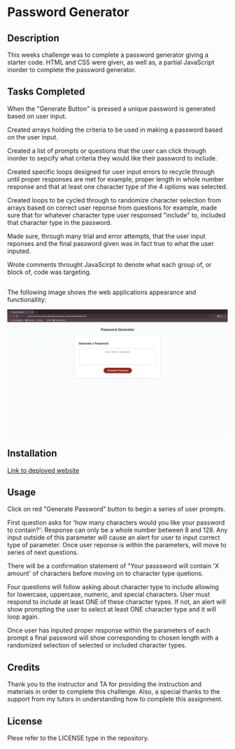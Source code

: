 # Password Generator

## Description
This weeks challenge was to complete a password generator giving a starter code. HTML and CSS were given, as well as, a partial JavaScript inorder to complete the password generator.

## Tasks Completed
When the "Generate Button" is pressed a unique password is generated based on user input.

Created arrays holding the criteria to be used in making a password based on the user input.

Created a list of prompts or questions that the user can click through inorder to sepcify what criteria they would like their password to include.

Created specific loops designed for user input errors to recycle through until proper responses are met for example, proper length in whole number response and that at least one character type of the 4 options was selected.

Created loops to be cycled through to randomize character selection from arrays based on correct user reponse from questions for example, made sure that for whatever character type user responsed "include" to, included that character type in the password. 

Made sure, through many trial and error attempts, that the user input reponses and the final password given was in fact true to what the user inputed.

Wrote comments throught JavaScirpt to denote what each group of, or block of, code was targeting.

##
The following image shows the web applications appearance and functionallity: 

![The password generator website shows header name 'Password Generate' text box area to 'Generate a Password, and a red button with 'Generate Password.'](./Develop/images/password-generator.png)
##
## Installation

[Link to deployed website]()

## Usage
Click on red "Generate Password" button to begin a series of user prompts.

First question asks for 'how many characters would you like your password to contain?': Response can only be a whole number between 8 and 128. Any input outside of this parameter will cause an alert for user to input correct type of parameter. Once user reponse is within the parameters, will move to series of next questions.

There will be a confirmation statement of "Your passsword will contain 'X amount' of characters before moving on to character type quetions.

Four questions will follow asking about character type to include allowing for lowercase, uppercase, numeric, and special characters. User must respond to include at least ONE of these character types. If not, an alert will show prompting the user to select at least ONE character type and it will loop again. 

Once user has inputed proper response within the parameters of each prompt a final password will show corresponding to chosen length with a randomized selection of selected or included character types.

## Credits
Thank you to the instructor and TA for providing the instruction and materials in order to complete this challenge. Also, a special thanks to the support from my tutors in understanding how to complete this assignment. 

## License
Plese refer to the LICENSE type in the repository.





